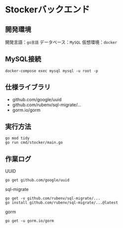 # Stockerバックエンド

## 開発環境

開発言語：`go言語`
データベース：`MySQL`
仮想環境：`docker`

## MySQL接続

```shell
docker-compose exec mysql mysql -u root -p
```

## 仕様ライブラリ

- github.com/google/uuid
- github.com/rubenv/sql-migrate/...
- gorm.io/gorm

## 実行方法

```shell
go mod tidy
go run cmd/stocker/main.go
```

## 作業ログ

UUID

```shell
go get github.com/google/uuid
```

sql-migrate

```shell
go get -v github.com/rubenv/sql-migrate/...
go install github.com/rubenv/sql-migrate/...@latest
```

gorm

```shell
go get -u gorm.io/gorm
```